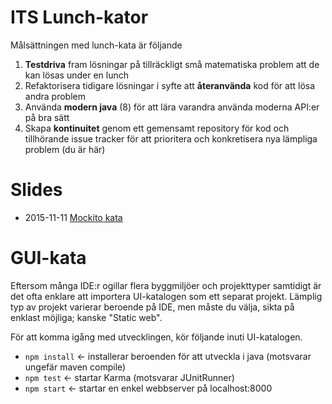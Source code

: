 # ITS Lunch-kator

Målsättningen med lunch-kata är följande

1. __Testdriva__ fram lösningar på tillräckligt små matematiska problem att de kan lösas under en lunch
2. Refaktorisera tidigare lösningar i syfte att __återanvända__ kod för att lösa andra problem
3. Använda __modern java__ (8) för att lära varandra använda moderna API:er på bra sätt
4. Skapa __kontinuitet__ genom ett gemensamt repository för kod och tillhörande issue tracker för att prioritera och konkretisera nya lämpliga problem (du är här)

# Slides
* 2015-11-11 [Mockito kata](http://www.slideshare.net/Jonananas/mockito-kata)

# GUI-kata

Eftersom många IDE:r ogillar flera byggmiljöer och projekttyper samtidigt är det ofta enklare
att importera UI-katalogen som ett separat projekt. Lämplig typ av projekt varierar beroende på IDE,
men måste du välja, sikta på enklast möjliga; kanske "Static web".

För att komma igång med utvecklingen, kör följande inuti UI-katalogen.

* `npm install` <- installerar beroenden för att utveckla i java (motsvarar ungefär maven compile)
* `npm test` <- startar Karma (motsvarar JUnitRunner)
* `npm start` <- startar en enkel webbserver på localhost:8000
